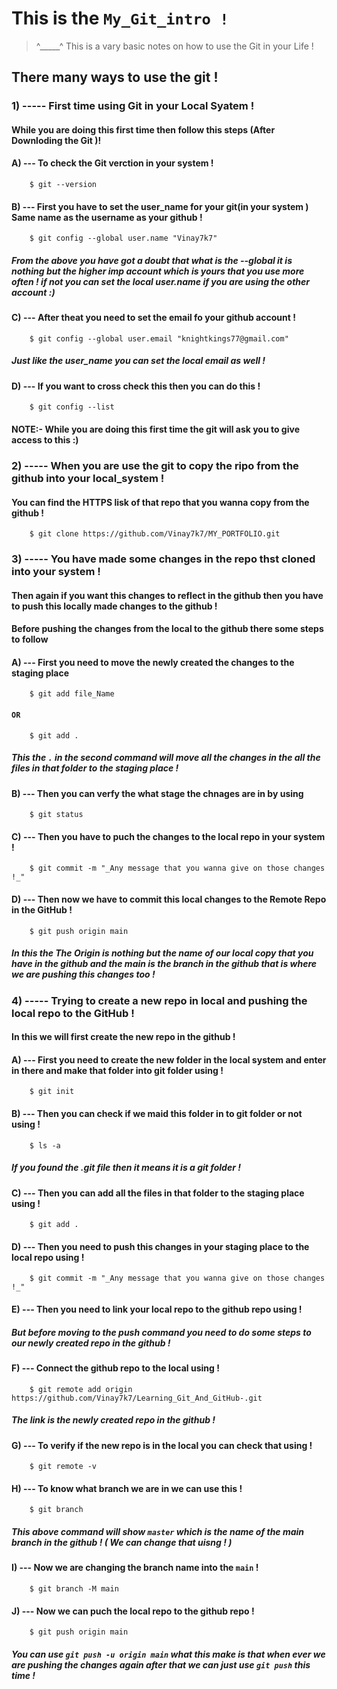 # This is the `My_Git_intro !`
>  ^_____^  This is a vary basic notes on how to use the Git in your Life !

## There many ways to use the git !
### 1) ----- First time using Git in your Local Syatem !
#### While you are doing this first time then follow this steps (After Downloding the Git )!

#### A) --- To check the Git verction in your system !
		$ git --version
#### B) --- First you have to set the user_name for your git(in your system ) Same name as the username as your github !
		$ git config --global user.name "Vinay7k7"
##### From the above you have got a doubt that what is the --global it is nothing but the higher imp account which is yours that you use more often ! if not you can set the local user.name if you are using the other account :)
#### C) --- After theat you need to set the email fo your github account !
		$ git config --global user.email "knightkings77@gmail.com"
##### Just like the user_name you can set the local email as well !
#### D) --- If you want to cross check this then you can do this !
		$ git config --list 
#### NOTE:- While you are doing this first time the git will ask you to give access to this :)


### 2) ----- When you are use the git to copy the ripo from the github into your local_system !
#### You can find the HTTPS lisk of that repo that you wanna copy from the github !
		$ git clone https://github.com/Vinay7k7/MY_PORTFOLIO.git

### 3) ----- You have made some changes in the repo thst cloned into your system !
#### Then again if you want this changes to reflect in the github then you have to push this locally made changes to the github !

#### Before pushing the changes from the local to the github there some steps to follow 

#### A) --- First you need to move the newly created the changes to the staging place 
		$ git add file_Name
#### 			`OR`
		$ git add .
##### This the `.` in the second command will move all the changes in the all the files in that folder to the staging place !

#### B) --- Then you can verfy the what stage the chnages are in by using
		$ git status

#### C) --- Then you have to puch the changes to the local repo in your system !
		$ git commit -m "_Any message that you wanna give on those changes !_"

#### D) --- Then now we have to commit this local changes to the Remote Repo in the GitHub !
		$ git push origin main
##### In this the The Origin is nothing but the name of our local copy that you have in the github and the main is the branch in the github that is where we are pushing this changes too !


### 4) ----- Trying to create a new repo in local and pushing the local repo to the GitHub !
#### In this we will first create the new repo in the github !

#### A) --- First you need to create the new folder in the local system and enter in there and make that folder into git folder using !
		$ git init

#### B) --- Then you can check if we maid this folder in to git folder or not using !
		$ ls -a
##### If you found the .git file then it means it is a git folder !

#### C) --- Then you can add all the files in that folder to the staging place using !
		$ git add .	

#### D) --- Then you need to push this changes in your staging place to the local repo using !
		$ git commit -m "_Any message that you wanna give on those changes !_"

#### E) --- Then you need to link your local repo to the github repo using !
##### But before moving to the push command you need to do some steps to our newly created repo in the github !

#### F) --- Connect the github repo to the local using !
		$ git remote add origin https://github.com/Vinay7k7/Learning_Git_And_GitHub-.git
##### The link is the newly created repo in the github !

#### G) --- To verify if the new repo is in the local you can check that using !
		$ git remote -v

#### H) --- To know what branch we are in we can use this !
		$ git branch 
##### This above command will show `master` which is the name of the main branch in the github ! ( We can change that uisng ! )

#### I) --- Now we are changing the branch name into the `main` !
		$ git branch -M main

#### J) --- Now we can puch the local repo to the github repo !
		$ git push origin main
##### You can use `git push -u origin main` what this make is that when ever we are pushing the changes again after that we can just use `git push` this time !